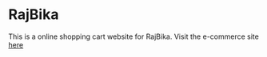 # RajBika

This is a online shopping cart website for RajBika. Visit the e-commerce site [here](https://rajbikastore.herokuapp.com/)
